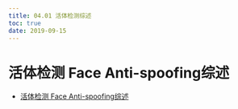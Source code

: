 ```yaml
---
title: 04.01 活体检测综述
toc: true
date: 2019-09-15
---
```

# 活体检测 Face Anti-spoofing综述


- [活体检测 Face Anti-spoofing综述](https://zhuanlan.zhihu.com/p/43480539)
